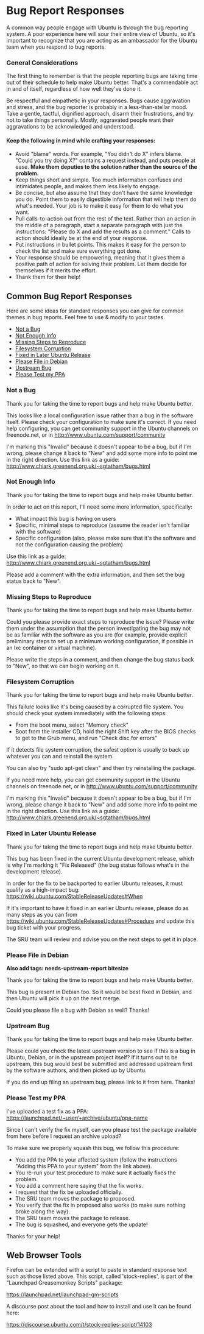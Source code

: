 Bug Report Responses
====================

A common way people engage with Ubuntu is through the bug reporting system. A poor experience here will sour their entire view of Ubuntu, so it's important to recognize that you are acting as an ambassador for the Ubuntu team when you respond to bug reports.


### General Considerations

The first thing to remember is that the people reporting bugs are taking time out of their schedule to help make Ubuntu better. That's a commendable act in and of itself, regardless of how well they've done it.

Be respectful and empathetic in your responses. Bugs cause aggravation and stress, and the bug reporter is probably in a less-than-stellar mood. Take a gentle, tactful, dignified approach, disarm their frustrations, and try not to take things personally. Mostly, aggravated people want their aggravations to be acknowledged and understood.


#### Keep the following in mind while crafting your responses:

 * Avoid "blame" words. For example, "You didn't do X" infers blame. "Could you try doing X?" contains a request instead, and puts people at ease. **Make them deputies to the solution rather than the source of the problem.**
 * Keep things short and simple. Too much information confuses and intimidates people, and makes them less likely to engage.
 * Be concise, but also assume that they don't have the same knowledge you do. Point them to easily digestible information that will help them do what's needed. Your job is to make it easy for them to do what you want.
 * Pull calls-to-action out from the rest of the text. Rather than an action in the middle of a paragraph, start a separate paragraph with just the instructions: "Please do X and add the results as a comment." Calls to action should ideally be at the end of your response.
 * Put instructions in bullet points. This makes it easy for the person to check the list and make sure everything got done.
 * Your response should be empowering, meaning that it gives them a positive path of action for solving their problem. Let them decide for themselves if it merits the effort.
 * Thank them for their help!



Common Bug Report Responses
---------------------------

Here are some ideas for standard responses you can give for common themes in bug reports. Feel free to use & modify to your tastes.

* [Not a Bug](#not-a-bug)
* [Not Enough Info](#not-enough-info)
* [Missing Steps to Reproduce](#missing-steps-to-reproduce)
* [Filesystem Corruption](#filesystem-corruption)
* [Fixed in Later Ubuntu Release](#fixed-in-later-ubuntu-release)
* [Please File in Debian](#please-file-in-debian)
* [Upstream Bug](#upstream-bug)
* [Please Test my PPA](#please-test-my-ppa)


### Not a Bug

Thank you for taking the time to report bugs and help make Ubuntu better.

This looks like a local configuration issue rather than a bug in the software itself. Please check your configuration to make sure it's correct. If you need help configuring, you can get community support in the Ubuntu channels on freenode.net, or in http://www.ubuntu.com/support/community

I'm marking this "Invalid" because it doesn't appear to be a bug, but if I'm wrong, please change it back to "New" and add some more info to point me in the right direction. Use this link as a guide: http://www.chiark.greenend.org.uk/~sgtatham/bugs.html


### Not Enough Info

Thank you for taking the time to report bugs and help make Ubuntu better.

In order to act on this report, I'll need some more information, specifically:

 * What impact this bug is having on users
 * Specific, minimal steps to reproduce (assume the reader isn't familiar with the software)
 * Specific configuration (also, please make sure that it's the software and not the configuration causing the problem)

Use this link as a guide: http://www.chiark.greenend.org.uk/~sgtatham/bugs.html

Please add a comment with the extra information, and then set the bug status back to "New".


### Missing Steps to Reproduce

Thank you for taking the time to report bugs and help make Ubuntu better.

Could you please provide exact steps to reproduce the issue? Please write them under the assumption that the person investigating the bug may not be as familiar with the software as you are (for example, provide explicit preliminary steps to set up a minimum working configuration, if possible in an lxc container or virtual machine).

Please write the steps in a comment, and then change the bug status back to "New", so that we can begin working on it.


### Filesystem Corruption

Thank you for taking the time to report bugs and help make Ubuntu better.

This failure looks like it's being caused by a corrupted file system. You should check your system immediately with the following steps:

 * From the boot menu, select "Memory check"
 * Boot from the installer CD, hold the right Shift key after the BIOS checks to get to the Grub menu, and run "Check disc for errors"

If it detects file system corruption, the safest option is usually to back up whatever you can and reinstall the system.

You can also try "sudo apt-get clean" and then try reinstalling the package.

If you need more help, you can get community support in the Ubuntu channels on freenode.net, or in http://www.ubuntu.com/support/community

I'm marking this "Invalid" because it doesn't appear to be a bug, but if I'm wrong, please change it back to "New" and add some more info to point me in the right direction. Use this link as a guide: http://www.chiark.greenend.org.uk/~sgtatham/bugs.html


### Fixed in Later Ubuntu Release

Thank you for taking the time to report bugs and help make Ubuntu better.

This bug has been fixed in the current Ubuntu development release, which is why I'm marking it "Fix Released" (the bug status follows what's in the development release).

In order for the fix to be backported to earlier Ubuntu releases, it must qualify as a high-impact bug: https://wiki.ubuntu.com/StableReleaseUpdates#When

If it's important to have it fixed in an earlier Ubuntu release, please do as many steps as you can from https://wiki.ubuntu.com/StableReleaseUpdates#Procedure and update this bug ticket with your progress.

The SRU team will review and advise you on the next steps to get it in place.


### Please File in Debian

**Also add tags: needs-upstream-report bitesize**

Thank you for taking the time to report bugs and help make Ubuntu better.

This bug is present in Debian too. So it would be best fixed in Debian, and then Ubuntu will pick it up on the next merge.

Could you please file a bug with Debian as well? Thanks!


### Upstream Bug

Thank you for taking the time to report bugs and help make Ubuntu better.

Please could you check the latest upstream version to see if this is a bug in Ubuntu, Debian, or in the upstream project itself? If it turns out to be upstream, this bug would best be submitted and addressed upstream first by the software authors, and then picked up by Ubuntu.

If you do end up filing an upstream bug, please link to it from here. Thanks!


### Please Test my PPA

I've uploaded a test fix as a PPA: https://launchpad.net/~user/+archive/ubuntu/ppa-name

Since I can't verify the fix myself, can you please test the package available from here before I request an archive upload?

To make sure we properly squash this bug, we follow this procedure:

 * You add the PPA to your affected system (follow the instructions "Adding this PPA to your system" from the link above).
 * You re-run your test procedure to make sure it actually fixes the problem.
 * You add a comment here saying that the fix works.
 * I request that the fix be uploaded officially.
 * The SRU team moves the package to proposed.
 * You verify that the fix in proposed also works (to make sure nothing broke along the way).
 * The SRU team moves the package to release.
 * The bug is squashed, and everyone gets the update!

Thanks for your help!


Web Browser Tools
-----------------

Firefox can be extended with a script to paste in standard response text such as those listed above.  This script, called 'stock-replies', is part of the "Launchpad Greasemonkey Scripts" package:

  https://launchpad.net/launchpad-gm-scripts

A discourse post about the tool and how to install and use it can be found here:

  https://discourse.ubuntu.com/t/stock-replies-script/14103
